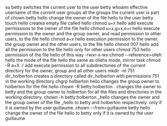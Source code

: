 su betty switches the current user to the user betty
whoami effective username of the current user
groups all the groups the current user is part of
chown betty hello change the owner of the file hello to the user betty
touch hello createa empty file called hello
chmod u+x hello add execute permissions to the owner of the file hello
chmod u+x,g+x,o+r hello execute permission to the owner and the group owner, and read permission to other users, to the file hello
chmod a+x hello execution permission to the owner, the group owner and the other users, to the file hello
chmod 007 hello add all the permission to the file hello only for other users
chmod 753 hello permission of the file hello of this way -rwxr-x-wx
chmod --reference=olleh hello  the mode of the file hello the same as ollehs mode, mirror task
chmod -R a+X ./  add execute permission to all subdirectories of the current directory for the owner, group  and all other users
mkdir -m 751 dir_holberton creates a directory called dir_holberton with permissions 751 in the working directory
chgrp holberton hello changes the group owner to holberton for the file hello
chown -R betty:holberton . changes the owner to betty and the group owner to holberton for all the files and directories in the working directory.
chown -h betty:holberton _hello changes the owner and the group owner of the file _hello to betty and holberton respectively.
only if it is owned by the user guillaume.
chown --from=guillaume betty hello change the owner of the file hello to betty only if it is owned by the user guillaume
